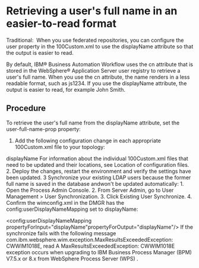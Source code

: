 # Retrieving a user's full name in an easier-to-read format

Traditional: 
 When you use
federated repositories, you can configure the user property in the
100Custom.xml to use the displayName attribute so that the
output is easier to read.

By default, IBM® Business Automation Workflow uses the
cn attribute that is stored in the WebSphere® Application
Server user registry to retrieve a user's full name.
When you use the cn attribute, the name renders in a less readable format, such
as js1234. If you use the displayName attribute, the
output is easier to read, for example John Smith.

## Procedure

To retrieve the user's full name from the displayName attribute,
set the user-full-name-prop property:

1. Add the following configuration change in each appropriate 100Custom.xml
file to your topology: 

<common merge="mergeChildren">
      <security merge="mergeChildren">
           <vmm-options merge="mergeChildren"> 
                 <user-full-name-prop merge="replace">displayName</user-full-name-prop>                
           </vmm-options>
      </security>       
</common>
For information about the individual 100Custom.xml files that need to be
updated and their locations, see Location of
configuration files.
2. Deploy the changes, restart the environment and verify the settings have been updated.
3 Synchronize your existing LDAP users because the former full name is saved in the database andwon't be updated automatically:
    1. Open the Process Admin Console.
    2. From Server Admin, go to User Management > User Synchronization.
    3. Click Existing User Synchronize.
4. Confirm the wimconfig.xml in the DMGR has the
config:userDisplayNameMapping set to displayName:

<config:userDisplayNameMapping propertyForInput="displayName"propertyForOutput="displayName"/>
If the synchronize fails with the following message
com.ibm.websphere.wim.exception.MaxResultsExceededException: CWWIM1018E, read A MaxResultsExceededException: CWWIM1018E exception occurs when
upgrading to IBM Business Process Manager (BPM) V7.5.x or 8.x from WebSphere Process Server (WPS)
.